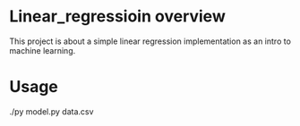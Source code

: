 # Linear_regressioin overview
This project is about a simple linear regression implementation as an intro to machine learning.

# Usage
./py model.py data.csv
